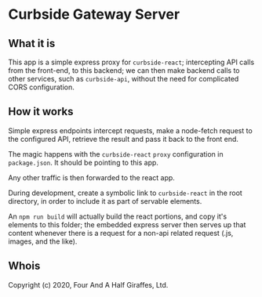 # Curbside Gateway Server

## What it is
This app is a simple express proxy for `curbside-react`; intercepting API calls from the front-end, to this backend; we can then make backend calls to other services, such as `curbside-api`, without the need for complicated CORS configuration.

## How it works
Simple express endpoints intercept requests, make a node-fetch request to the configured API, retrieve the result and pass it back to the front end.

The magic happens with the `curbside-react` `proxy` configuration in `package.json`. It should be pointing to this app.

Any other traffic is then forwarded to the react app.

During development, create a symbolic link to `curbside-react` in the root directory, in order to include it as part of servable elements.

An `npm run build` will actually build the react portions, and copy it's elements to this folder; the embedded express server then serves up that content whenever there is a request for a non-api related request (.js, images, and the like).

## Whois
Copyright (c) 2020, Four And A Half Giraffes, Ltd.